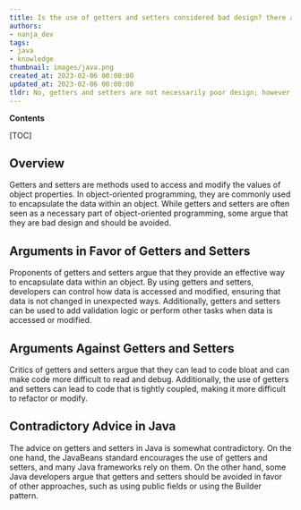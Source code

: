 ```yaml
---
title: Is the use of getters and setters considered bad design? there appears to be conflicting opinions on the matter
authors:
- nanja_dev
tags:
- java
- knowledge
thumbnail: images/java.png
created_at: 2023-02-06 00:00:00
updated_at: 2023-02-06 00:00:00
tldr: No, getters and setters are not necessarily poor design; however, there is some debate about when and how they should be used in Java.
---
```


**Contents**

[TOC]

## Overview

Getters and setters are methods used to access and modify the values of object properties. In object-oriented programming, they are commonly used to encapsulate the data within an object. While getters and setters are often seen as a necessary part of object-oriented programming, some argue that they are bad design and should be avoided.

## Arguments in Favor of Getters and Setters

Proponents of getters and setters argue that they provide an effective way to encapsulate data within an object. By using getters and setters, developers can control how data is accessed and modified, ensuring that data is not changed in unexpected ways. Additionally, getters and setters can be used to add validation logic or perform other tasks when data is accessed or modified.

## Arguments Against Getters and Setters

Critics of getters and setters argue that they can lead to code bloat and can make code more difficult to read and debug. Additionally, the use of getters and setters can lead to code that is tightly coupled, making it more difficult to refactor or modify.

## Contradictory Advice in Java

The advice on getters and setters in Java is somewhat contradictory. On the one hand, the JavaBeans standard encourages the use of getters and setters, and many Java frameworks rely on them. On the other hand, some Java developers argue that getters and setters should be avoided in favor of other approaches, such as using public fields or using the Builder pattern.
